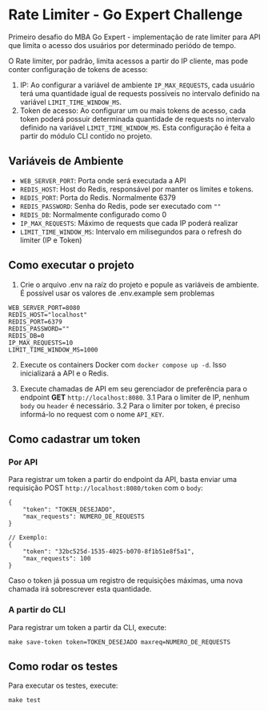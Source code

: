 # Rate Limiter - Go Expert Challenge

Primeiro desafio do MBA Go Expert - implementação de rate limiter para API que limita o acesso dos usuários por determinado periódo de tempo.

O Rate limiter, por padrão, limita acessos a partir do IP cliente, mas pode conter configuração de tokens de acesso:
1. IP: Ao configurar a variável de ambiente `IP_MAX_REQUESTS`, cada usuário terá uma quantidade igual de requests possíveis no intervalo definido na variável `LIMIT_TIME_WINDOW_MS`.
2. Token de acesso: Ao configurar um ou mais tokens de acesso, cada token poderá possuir determinada quantidade de requests no intervalo definido na variável `LIMIT_TIME_WINDOW_MS`. Esta configuração é feita a partir do módulo CLI contido no projeto.

## Variáveis de Ambiente

- `WEB_SERVER_PORT`: Porta onde será executada a API
- `REDIS_HOST`: Host do Redis, responsável por manter os limites e tokens.
- `REDIS_PORT`: Porta do Redis. Normalmente 6379
- `REDIS_PASSWORD`: Senha do Redis, pode ser executado com `""`
- `REDIS_DB`: Normalmente configurado como 0
- `IP_MAX_REQUESTS`: Máximo de requests que cada IP poderá realizar
- `LIMIT_TIME_WINDOW_MS`: Intervalo em milisegundos para o refresh do limiter (IP e Token)

## Como executar o projeto

1. Crie o arquivo .env na raíz do projeto e popule as variáveis de ambiente. É possível usar os valores de .env.example sem problemas
```
WEB_SERVER_PORT=8080
REDIS_HOST="localhost"
REDIS_PORT=6379
REDIS_PASSWORD=""
REDIS_DB=0
IP_MAX_REQUESTS=10
LIMIT_TIME_WINDOW_MS=1000
```

2. Execute os containers Docker com `docker compose up -d`. Isso inicializará a API e o Redis.

3. Execute chamadas de API em seu gerenciador de preferência para o endpoint **GET** `http://localhost:8080`.
    3.1 Para o limiter de IP, nenhum `body` ou `header` é necessário.
    3.2 Para o limiter por token, é preciso informá-lo no request com o nome `API_KEY`.

## Como cadastrar um token

### Por API
Para registrar um token a partir do endpoint da API, basta enviar uma requisição POST `http://localhost:8080/token` com o `body`:
```
{
    "token": "TOKEN_DESEJADO",
    "max_requests": NUMERO_DE_REQUESTS
}

// Exemplo:
{
	"token": "32bc525d-1535-4025-b070-8f1b51e8f5a1",
	"max_requests": 100
}
```

Caso o token já possua um registro de requisições máximas, uma nova chamada irá sobrescrever esta quantidade.

### A partir do CLI
Para registrar um token a partir da CLI, execute:
```
make save-token token=TOKEN_DESEJADO maxreq=NUMERO_DE_REQUESTS
```

## Como rodar os testes
Para executar os testes, execute:
```
make test
```